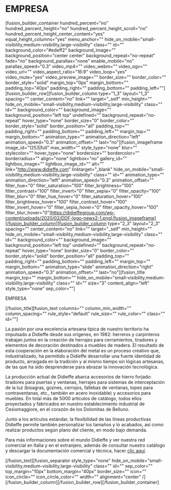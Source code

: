 # EMPRESA

[fusion_builder_container hundred_percent="no" hundred_percent_height="no" hundred_percent_height_scroll="no" hundred_percent_height_center_content="yes" equal_height_columns="yes" menu_anchor="" hide_on_mobile="small-visibility,medium-visibility,large-visibility" class="" id="" background_color="#edeff2" background_image="" background_position="center center" background_repeat="no-repeat" fade="no" background_parallax="none" enable_mobile="no" parallax_speed="0.3" video_mp4="" video_webm="" video_ogv="" video_url="" video_aspect_ratio="16:9" video_loop="yes" video_mute="yes" video_preview_image="" border_size="" border_color="" border_style="solid" margin_top="0px" margin_bottom="" padding_top="40px" padding_right="" padding_bottom="" padding_left=""][fusion_builder_row][fusion_builder_column type="1_3" layout="1_3" spacing="" center_content="no" link="" target="_self" min_height="" hide_on_mobile="small-visibility,medium-visibility,large-visibility" class="" id="" background_color="" background_image="" background_position="left top" undefined="" background_repeat="no-repeat" hover_type="none" border_size="0" border_color="" border_style="solid" border_position="all" padding_top="" padding_right="" padding_bottom="" padding_left="" margin_top="" margin_bottom="" animation_type="" animation_direction="left" animation_speed="0.3" animation_offset="" last="no"][fusion_imageframe image_id="1253|full" max_width="" style_type="none" blur="" stylecolor="" hover_type="none" bordersize="" bordercolor="" borderradius="" align="none" lightbox="no" gallery_id="" lightbox_image="" lightbox_image_id="" alt="" link="http://www.didieffe.com" linktarget="_blank" hide_on_mobile="small-visibility,medium-visibility,large-visibility" class="" id="" animation_type="" animation_direction="left" animation_speed="0.3" animation_offset="" filter_hue="0" filter_saturation="100" filter_brightness="100" filter_contrast="100" filter_invert="0" filter_sepia="0" filter_opacity="100" filter_blur="0" filter_hue_hover="0" filter_saturation_hover="100" filter_brightness_hover="100" filter_contrast_hover="100" filter_invert_hover="0" filter_sepia_hover="0" filter_opacity_hover="100" filter_blur_hover="0"]https://didieffegroup.com/wp-content/uploads/2020/02/DDF-logo-newx2-1.png[/fusion_imageframe][/fusion_builder_column][fusion_builder_column type="2_3" layout="2_3" spacing="" center_content="no" link="" target="_self" min_height="" hide_on_mobile="small-visibility,medium-visibility,large-visibility" class="" id="" background_color="" background_image="" background_position="left top" undefined="" background_repeat="no-repeat" hover_type="none" border_size="0" border_color="" border_style="solid" border_position="all" padding_top="" padding_right="" padding_bottom="" padding_left="" margin_top="" margin_bottom="" animation_type="slide" animation_direction="right" animation_speed="0.3" animation_offset="" last="no"][fusion_title margin_top="" margin_bottom="" hide_on_mobile="small-visibility,medium-visibility,large-visibility" class="" id="" size="3" content_align="left" style_type="none" sep_color=""]

EMPRESA

[/fusion_title][fusion_text columns="" column_min_width="" column_spacing="" rule_style="default" rule_size="" rule_color="" class="" id=""]

La pasión por una excelencia artesana típica de nuestro territorio ha impulsado a Didieffe desde sus orígenes, en 1982: herreros y carpinteros trabajan juntos en la creación de herrajes para cerramientos, tiradores y elementos de decoración destinados a muebles de madera. El resultado de esta cooperación en la elaboración del metal es un proceso creativo que, industrializado, ha permitido a Didieffe desarrollar una fuerte identidad de producto, arraigada en la tradición y al mismo tiempo sin lógicas artesanas, de las que ha sido desprenderse para abrazar la innovación tecnológica.

La producción actual de Didieffe abarca accesorios de hierro forjado: tiradores para puertas y ventanas, herrajes para sistemas de interceptación de la luz (bisagras, goznes, cerrojos, fallebas de ventanas, topes para contraventanas, etc., también en acero inoxidable) y accesorios para muebles. En total más de 5000 artículos de catálogo, todos ellos proyectados y fabricados en nuestro establecimiento industrial de Cesiomaggiore, en el corazón de los Dolomitas de Belluno.

Junto a los artículos estándar, la flexibilidad de las líneas productivas Didieffe permite también personalizar los tamaños y lo acabados, así como realizar productos según plano del cliente, en modo bajo demanda.

Para más informaciones sobre el mundo Didieffe y ver nuestra red comercial en Italia y en el extranjero, además de consultar nuestro catálogo y descargar la documentación comercial y técnica, hacer [clic aquí](http://www.didieffe.com).

[/fusion_text][fusion_separator style_type="none" hide_on_mobile="small-visibility,medium-visibility,large-visibility" class="" id="" sep_color="" top_margin="10px" bottom_margin="40px" border_size="" icon="" icon_circle="" icon_circle_color="" width="" alignment="center" /][/fusion_builder_column][/fusion_builder_row][/fusion_builder_container]